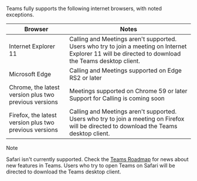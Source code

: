 Teams fully supports the following internet browsers, with noted exceptions.

|Browser  |Notes  |
|---------|---------|
|Internet Explorer 11     |   Calling and Meetings aren't supported. Users who try to join a meeting on Internet Explorer 11 will be directed to download the Teams desktop client.      |
|Microsoft Edge    |Calling and Meetings supported on Edge RS2 or later |
|Chrome, the latest version plus two previous versions     | Meetings supported on Chrome 59 or later<br>  Support for Calling is coming soon     |
|Firefox, the latest version plus two previous versions     |   Calling and Meetings aren't supported. Users who try to join a meeting on Firefox will be directed to download the Teams desktop client.       |

> [!NOTE]
> Safari isn't currently supported. Check the [Teams Roadmap](https://aka.ms/TeamsRoadmap) for news about new features in Teams. Users who try to open Teams on Safari will be directed to download the Teams desktop client.